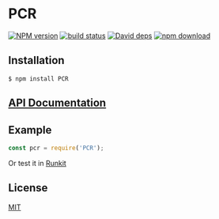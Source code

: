 # PCR

  [![NPM version][npm-image]][npm-url]
  [![build status][travis-image]][travis-url]
  [![David deps][david-image]][david-url]
  [![npm download][download-image]][download-url]
  


## Installation

`$ npm install PCR`

## [API Documentation](https://cheminfo.github.io/PCR/)

## Example

```js
const pcr = require('PCR');
```

Or test it in [Runkit](https://runkit.com/npm/PCR)

## License

[MIT](./LICENSE)

[npm-image]: https://img.shields.io/npm/v/PCR.svg?style=flat-square
[npm-url]: https://www.npmjs.com/package/PCR
[travis-image]: https://img.shields.io/travis/cheminfo/PCR/master.svg?style=flat-square
[travis-url]: https://travis-ci.org/cheminfo/PCR
[david-image]: https://img.shields.io/david/cheminfo/PCR.svg?style=flat-square
[david-url]: https://david-dm.org/cheminfo/PCR
[download-image]: https://img.shields.io/npm/dm/PCR.svg?style=flat-square
[download-url]: https://www.npmjs.com/package/PCR
